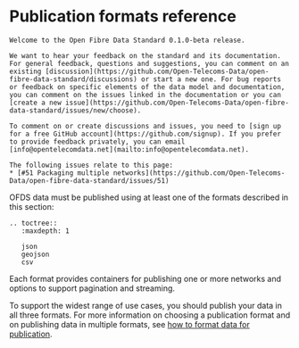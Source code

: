 # Publication formats reference

```{admonition} 0.1.0-beta release
Welcome to the Open Fibre Data Standard 0.1.0-beta release.

We want to hear your feedback on the standard and its documentation. For general feedback, questions and suggestions, you can comment on an existing [discussion](https://github.com/Open-Telecoms-Data/open-fibre-data-standard/discussions) or start a new one. For bug reports or feedback on specific elements of the data model and documentation, you can comment on the issues linked in the documentation or you can [create a new issue](https://github.com/Open-Telecoms-Data/open-fibre-data-standard/issues/new/choose).

To comment on or create discussions and issues, you need to [sign up for a free GitHub account](https://github.com/signup). If you prefer to provide feedback privately, you can email [info@opentelecomdata.net](mailto:info@opentelecomdata.net).
```

```{admonition} Consultation
The following issues relate to this page:
* [#51 Packaging multiple networks](https://github.com/Open-Telecoms-Data/open-fibre-data-standard/issues/51)
```

OFDS data must be published using at least one of the formats described in this section:

```{eval-rst}
.. toctree::
   :maxdepth: 1
   
   json
   geojson
   csv
```

Each format provides containers for publishing one or more networks and options to support pagination and streaming.

To support the widest range of use cases, you should publish your data in all three formats. For more information on choosing a publication format and on publishing data in multiple formats, see [how to format data for publication](../../guidance/publication.md#how-to-format-data-for-publication).
